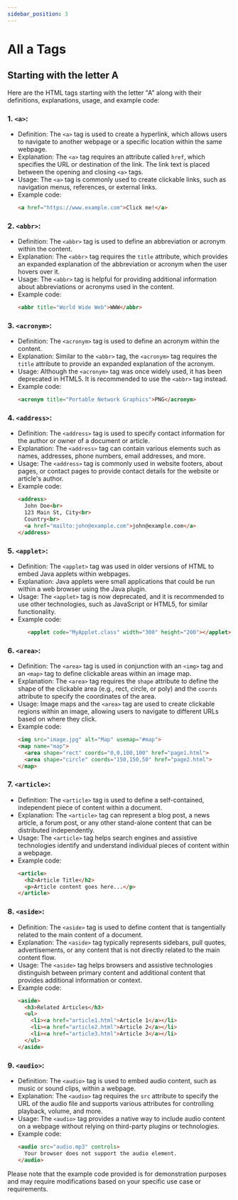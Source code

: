 ```yaml
---
sidebar_position: 3
---
```


# All a Tags

## Starting with the letter A

Here are the HTML tags starting with the letter "A" along with their definitions, explanations, usage, and example code:

### 1. `<a>`:
   - Definition: The `<a>` tag is used to create a hyperlink, which allows users to navigate to another webpage or a specific location within the same webpage.
   - Explanation: The `<a>` tag requires an attribute called `href`, which specifies the URL or destination of the link. The link text is placed between the opening and closing `<a>` tags.
   - Usage: The `<a>` tag is commonly used to create clickable links, such as navigation menus, references, or external links.
   - Example code: 
     ```html title="index.html"
     <a href="https://www.example.com">Click me!</a>
     ```

### 2. `<abbr>`:
   - Definition: The `<abbr>` tag is used to define an abbreviation or acronym within the content.
   - Explanation: The `<abbr>` tag requires the `title` attribute, which provides an expanded explanation of the abbreviation or acronym when the user hovers over it.
   - Usage: The `<abbr>` tag is helpful for providing additional information about abbreviations or acronyms used in the content.
   - Example code: 
     ```html title="index.html" 
     <abbr title="World Wide Web">WWW</abbr>
     ```

### 3. `<acronym>`:
   - Definition: The `<acronym>` tag is used to define an acronym within the content.
   - Explanation: Similar to the `<abbr>` tag, the `<acronym>` tag requires the `title` attribute to provide an expanded explanation of the acronym.
   - Usage: Although the `<acronym>` tag was once widely used, it has been deprecated in HTML5. It is recommended to use the `<abbr>` tag instead.
   - Example code: 
     ```html title="index.html"
     <acronym title="Portable Network Graphics">PNG</acronym>
     ````

### 4. `<address>`:
   - Definition: The `<address>` tag is used to specify contact information for the author or owner of a document or article.
   - Explanation: The `<address>` tag can contain various elements such as names, addresses, phone numbers, email addresses, and more.
   - Usage: The `<address>` tag is commonly used in website footers, about pages, or contact pages to provide contact details for the website or article's author.
   - Example code: 
     ```html title="index.html"
     <address>
       John Doe<br>
       123 Main St, City<br>
       Country<br>
       <a href="mailto:john@example.com">john@example.com</a>
     </address>
     ```

### 5. `<applet>`:
   - Definition: The `<applet>` tag was used in older versions of HTML to embed Java applets within webpages.
   - Explanation: Java applets were small applications that could be run within a web browser using the Java plugin.
   - Usage: The `<applet>` tag is now deprecated, and it is recommended to use other technologies, such as JavaScript or HTML5, for similar functionality.
   - Example code: 
     ```html title="index.html"
        <applet code="MyApplet.class" width="300" height="200"></applet>
     ```

### 6. `<area>`:
   - Definition: The `<area>` tag is used in conjunction with an `<img>` tag and an `<map>` tag to define clickable areas within an image map.
   - Explanation: The `<area>` tag requires the `shape` attribute to define the shape of the clickable area (e.g., rect, circle, or poly) and the `coords` attribute to specify the coordinates of the area.
   - Usage: Image maps and the `<area>` tag are used to create clickable regions within an image, allowing users to navigate to different URLs based on where they click.
   - Example code: 
     ```html title="index.html"
     <img src="image.jpg" alt="Map" usemap="#map">
     <map name="map">
       <area shape="rect" coords="0,0,100,100" href="page1.html">
       <area shape="circle" coords="150,150,50" href="page2.html">
     </map>
     ```

### 7. `<article>`:
   - Definition: The `<article>` tag is used to define a self-contained, independent piece of content within a document.
   - Explanation: The `<article>` tag can represent a blog post, a news article, a forum post, or any other stand-alone content that can be distributed independently.
   - Usage: The `<article>` tag helps search engines and assistive technologies identify and understand individual pieces of content within a webpage.
   - Example code: 
     ```html title="index.html"
     <article>
       <h2>Article Title</h2>
       <p>Article content goes here...</p>
     </article>
     ```

### 8. `<aside>`:
   - Definition: The `<aside>` tag is used to define content that is tangentially related to the main content of a document.
   - Explanation: The `<aside>` tag typically represents sidebars, pull quotes, advertisements, or any content that is not directly related to the main content flow.
   - Usage: The `<aside>` tag helps browsers and assistive technologies distinguish between primary content and additional content that provides additional information or context.
   - Example code: 
     ```html title="index.html"
     <aside>
       <h3>Related Articles</h3>
       <ul>
         <li><a href="article1.html">Article 1</a></li>
         <li><a href="article2.html">Article 2</a></li>
         <li><a href="article3.html">Article 3</a></li>
       </ul>
     </aside>
     ```

### 9. `<audio>`:
   - Definition: The `<audio>` tag is used to embed audio content, such as music or sound clips, within a webpage.
   - Explanation: The `<audio>` tag requires the `src` attribute to specify the URL of the audio file and supports various attributes for controlling playback, volume, and more.
   - Usage: The `<audio>` tag provides a native way to include audio content on a webpage without relying on third-party plugins or technologies.
   - Example code: 
     ```html title="index.html"
     <audio src="audio.mp3" controls>
       Your browser does not support the audio element.
     </audio>
     ```

Please note that the example code provided is for demonstration purposes and may require modifications based on your specific use case or requirements.